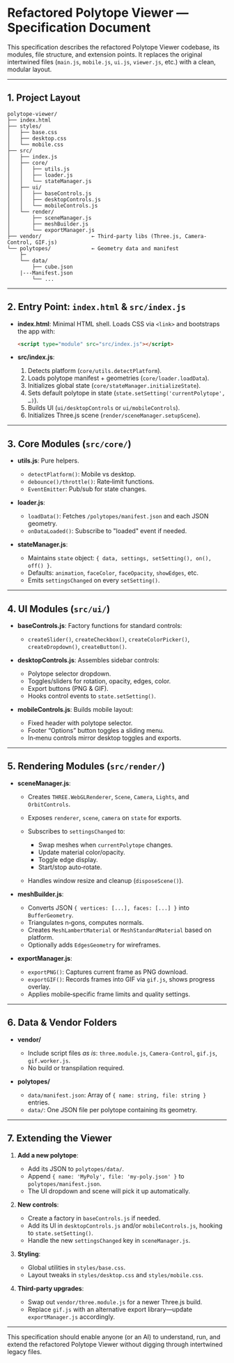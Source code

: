 # Refactored Polytope Viewer — Specification Document

This specification describes the refactored Polytope Viewer codebase, its modules, file structure, and extension points. It replaces the original intertwined files (`main.js`, `mobile.js`, `ui.js`, `viewer.js`, etc.) with a clean, modular layout.

---

## 1. Project Layout

```
polytope-viewer/
├── index.html
├── styles/
│   ├── base.css
│   ├── desktop.css
│   └── mobile.css
├── src/
│   ├── index.js
│   ├── core/
│   │   ├── utils.js
│   │   ├── loader.js
│   │   └── stateManager.js
│   ├── ui/
│   │   ├── baseControls.js
│   │   ├── desktopControls.js
│   │   └── mobileControls.js
│   └── render/
│       ├── sceneManager.js
│       ├── meshBuilder.js
│       └── exportManager.js
├── vendor/                ← Third‑party libs (Three.js, Camera-Control, GIF.js)
└── polytopes/             ← Geometry data and manifest
    ├─
    └── data/
        ├── cube.json
	|---Manifest.json
        └── ...
```

---

## 2. Entry Point: `index.html` & `src/index.js`

* **index.html**: Minimal HTML shell. Loads CSS via `<link>` and bootstraps the app with:

  ```html
  <script type="module" src="src/index.js"></script>
  ```

* **src/index.js**:

  1. Detects platform (`core/utils.detectPlatform`).
  2. Loads polytope manifest + geometries (`core/loader.loadData`).
  3. Initializes global state (`core/stateManager.initializeState`).
  4. Sets default polytope in state (`state.setSetting('currentPolytope', …)`).
  5. Builds UI (`ui/desktopControls` or `ui/mobileControls`).
  6. Initializes Three.js scene (`render/sceneManager.setupScene`).

---

## 3. Core Modules (`src/core/`)

* **utils.js**: Pure helpers.

  * `detectPlatform()`: Mobile vs desktop.
  * `debounce()/throttle()`: Rate‑limit functions.
  * `EventEmitter`: Pub/sub for state changes.

* **loader.js**:

  * `loadData()`: Fetches `/polytopes/manifest.json` and each JSON geometry.
  * `onDataLoaded()`: Subscribe to "loaded" event if needed.

* **stateManager.js**:

  * Maintains `state` object: `{ data, settings, setSetting(), on(), off() }`.
  * Defaults: `animation`, `faceColor`, `faceOpacity`, `showEdges`, etc.
  * Emits `settingsChanged` on every `setSetting()`.

---

## 4. UI Modules (`src/ui/`)

* **baseControls.js**: Factory functions for standard controls:

  * `createSlider()`, `createCheckbox()`, `createColorPicker()`, `createDropdown()`, `createButton()`.

* **desktopControls.js**: Assembles sidebar controls:

  * Polytope selector dropdown.
  * Toggles/sliders for rotation, opacity, edges, color.
  * Export buttons (PNG & GIF).
  * Hooks control events to `state.setSetting()`.

* **mobileControls.js**: Builds mobile layout:

  * Fixed header with polytope selector.
  * Footer “Options” button toggles a sliding menu.
  * In‑menu controls mirror desktop toggles and exports.

---

## 5. Rendering Modules (`src/render/`)

* **sceneManager.js**:

  * Creates `THREE.WebGLRenderer`, `Scene`, `Camera`, `Lights`, and `OrbitControls`.
  * Exposes `renderer`, `scene`, `camera` on `state` for exports.
  * Subscribes to `settingsChanged` to:

    * Swap meshes when `currentPolytope` changes.
    * Update material color/opacity.
    * Toggle edge display.
    * Start/stop auto‑rotate.
  * Handles window resize and cleanup (`disposeScene()`).

* **meshBuilder.js**:

  * Converts JSON `{ vertices: [...], faces: [...] }` into `BufferGeometry`.
  * Triangulates n‑gons, computes normals.
  * Creates `MeshLambertMaterial` or `MeshStandardMaterial` based on platform.
  * Optionally adds `EdgesGeometry` for wireframes.

* **exportManager.js**:

  * `exportPNG()`: Captures current frame as PNG download.
  * `exportGIF()`: Records frames into GIF via `gif.js`, shows progress overlay.
  * Applies mobile‑specific frame limits and quality settings.

---

## 6. Data & Vendor Folders

* **vendor/**

  * Include script files *as is*: `three.module.js`, `Camera-Control`, `gif.js`, `gif.worker.js`.
  * No build or transpilation required.

* **polytopes/**

  * `data/manifest.json`: Array of `{ name: string, file: string }` entries.
  * `data/`: One JSON file per polytope containing its geometry.

---

## 7. Extending the Viewer

1. **Add a new polytope**:

   * Add its JSON to `polytopes/data/`.
   * Append `{ name: 'MyPoly', file: 'my-poly.json' }` to `polytopes/manifest.json`.
   * The UI dropdown and scene will pick it up automatically.

2. **New controls**:

   * Create a factory in `baseControls.js` if needed.
   * Add its UI in `desktopControls.js` and/or `mobileControls.js`, hooking to `state.setSetting()`.
   * Handle the new `settingsChanged` key in `sceneManager.js`.

3. **Styling**:

   * Global utilities in `styles/base.css`.
   * Layout tweaks in `styles/desktop.css` and `styles/mobile.css`.

4. **Third‑party upgrades**:

   * Swap out `vendor/three.module.js` for a newer Three.js build.
   * Replace `gif.js` with an alternative export library—update `exportManager.js` accordingly.

---

This specification should enable anyone (or an AI) to understand, run, and extend the refactored Polytope Viewer without digging through intertwined legacy files.
